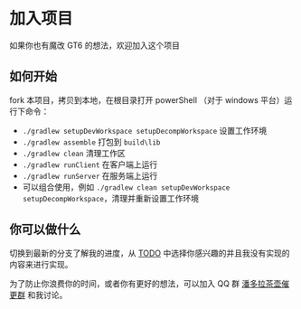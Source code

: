 # 加入项目
如果你也有魔改 GT6 的想法，欢迎加入这个项目
## 如何开始
fork 本项目，拷贝到本地，在根目录打开 powerShell （对于 windows 平台）运行下命令：
- `./gradlew setupDevWorkspace setupDecompWorkspace` 设置工作环境
- `./gradlew assemble` 打包到 `build\lib`
- `./gradlew clean` 清理工作区
- `./gradlew runClient` 在客户端上运行
- `./gradlew runServer` 在服务端上运行
- 可以组合使用，例如 `./gradlew clean setupDevWorkspace setupDecompWorkspace`，清理并重新设置工作环境
## 你可以做什么
切换到最新的分支了解我的进度，从 [TODO](todo.md) 中选择你感兴趣的并且我没有实现的内容来进行实现。

为了防止你浪费你的时间，或者你有更好的想法，可以加入 QQ 群 [潘多拉茶壶催更群](https://jq.qq.com/?_wv=1027&k=oUd8S3Tt) 和我讨论。